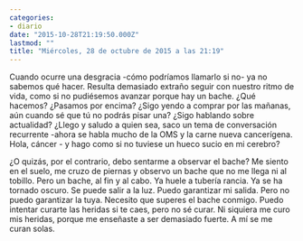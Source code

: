 ```yaml
---
categories:
- diario
date: "2015-10-28T21:19:50.000Z"
lastmod: ""
title: "Miércoles, 28 de octubre de 2015 a las 21:19"
---
```


Cuando ocurre una desgracia -cómo podríamos llamarlo si no- ya no sabemos qué hacer. Resulta demasiado extraño seguir con nuestro ritmo de vida, como si no pudiésemos avanzar porque hay un bache. ¿Qué hacemos? ¿Pasamos por encima? ¿Sigo yendo a comprar por las mañanas, aún cuando sé que tú no podrás pisar una? ¿Sigo hablando sobre actualidad? ¿Llego y saludo a quien sea, saco un tema de conversación recurrente -ahora se habla mucho de la OMS y la carne nueva cancerígena. Hola, cáncer - y hago como si no tuviese un hueco sucio en mi cerebro?

¿O quizás, por el contrario, debo sentarme a observar el bache? Me siento en el suelo, me cruzo de piernas y observo un bache que no me llega ni al tobillo. Pero un bache, al fin y al cabo.
Ya huele a tubería rancia. Ya se ha tornado oscuro. Se puede salir a la luz. Puedo garantizar mi salida. Pero no puedo garantizar la tuya. Necesito que superes el bache conmigo. 
Puedo intentar curarte las heridas si te caes, pero no sé curar. Ni siquiera me curo mis heridas, porque me enseñaste a ser demasiado fuerte. A mí se me curan solas.